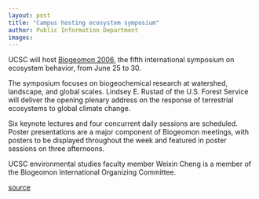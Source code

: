 ```yaml
---
layout: post
title: "Campus hosting ecosystem symposium"
author: Public Information Department
images:
---
```


UCSC will host [Biogeomon 2006,][1] the fifth international symposium on ecosystem behavior, from June 25 to 30.

The symposium focuses on biogeochemical research at watershed, landscape, and global scales. Lindsey E. Rustad of the U.S. Forest Service will deliver the opening plenary address on the response of terrestrial ecosystems to global climate change.

Six keynote lectures and four concurrent daily sessions are scheduled. Poster presentations are a major component of Biogeomon meetings, with posters to be displayed throughout the week and featured in poster sessions on three afternoons.

UCSC environmental studies faculty member Weixin Cheng is a member of the Biogeomon International Organizing Committee.

[1]: http://www3.villanova.edu/conferences/biogeomon2006

[source](http://www1.ucsc.edu/currents/05-06/06-19/brief-symposium.asp "Permalink to brief-symposium")
